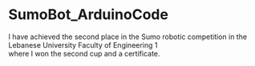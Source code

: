 # SumoBot_ArduinoCode
I have achieved the second place in the Sumo robotic competition in the Lebanese University Faculty of Engineering 1  
where I won the second cup and a certificate.
